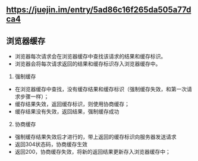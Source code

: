 ## https://juejin.im/entry/5ad86c16f265da505a77dca4
## 浏览器缓存
- 浏览器每次请求会在浏览器缓存中查找该请求的结果和缓存标识。
- 浏览器会将每次请求返回的结果和缓存标识存入浏览器缓存中。
1. 强制缓存
- 在浏览器缓存中查找，没有缓存结果和缓存标识（强制缓存失效，和第一次请求步骤一样）；
- 缓存结果失效，返回缓存标识，则使用协商缓存；
- 缓存结果没有失效，返回结果，强制缓存成功
2. 协商缓存
- 强制缓存结果失效后才进行的，带上返回的缓存标识向服务器发送请求
- 返回304状态码，协商缓存生效
- 返回200，协商缓存失效，将新的返回结果更新存入浏览器缓存中；
